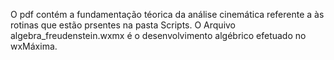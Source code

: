 O pdf contém a fundamentação téorica da análise cinemática referente a às rotinas que estão prsentes na pasta Scripts. O Arquivo algebra_freudenstein.wxmx é o desenvolvimento algébrico efetuado no wxMáxima. 
